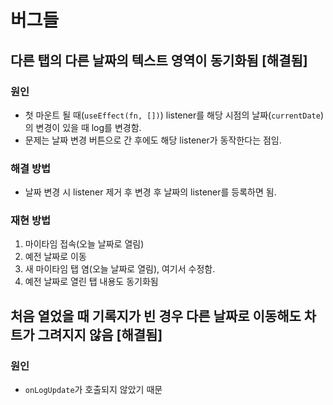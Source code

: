# 버그들

## 다른 탭의 다른 날짜의 텍스트 영역이 동기화됨 [해결됨]

### 원인

- 첫 마운트 될 때(`useEffect(fn, [])`) listener를 해당 시점의 날짜(`currentDate`)의 변경이 있을 때 log를 변경함.
- 문제는 날짜 변경 버튼으로 간 후에도 해당 listener가 동작한다는 점임.

### 해결 방법

- 날짜 변경 시 listener 제거 후 변경 후 날짜의 listener를 등록하면 됨.

### 재현 방법

1. 마이타임 접속(오늘 날짜로 열림)
2. 예전 날짜로 이동
3. 새 마이타임 탭 염(오늘 날짜로 열림), 여기서 수정함.
4. 예전 날짜로 열린 탭 내용도 동기화됨

## 처음 열었을 때 기록지가 빈 경우 다른 날짜로 이동해도 차트가 그려지지 않음 [해결됨]

### 원인

- `onLogUpdate`가 호출되지 않았기 때문